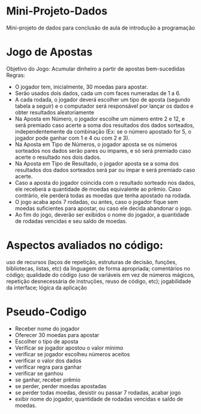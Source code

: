 # Mini-Projeto-Dados
Mini-projeto de dados para conclusão de aula de introdução a programação
# Jogo de Apostas
Objetivo do Jogo: Acumular dinheiro a partir de apostas bem-sucedidas
Regras: 
- O jogador tem, inicialmente, 30 moedas para apostar.
- Serão usados dois dados, cada um com faces numeradas de 1 a 6.
- A cada rodada, o jogador deverá escolher um tipo de aposta (segundo tabela a seguir) e o computador será responsável por lançar os dados e obter resultados aleatoriamente
- Na Aposta em Número, o jogador escolhe um número entre 2 e 12, e será premiado caso acerte a soma dos resultados dos dados sorteados, independentemente da combinação (Ex: se o número apostado for 5, o jogador pode ganhar com 1 e 4 ou com 2 e 3).
- Na Aposta em Tipo de Números, o jogador aposta se os números sorteados nos dados serão pares ou ímpares, e só será premiado caso acerte o resultado nos dois dados.
- Na Aposta em Tipo de Resultado, o jogador aposta se a soma dos resultados dos dados sorteados será par ou ímpar e será premiado caso acerte.
- Caso a aposta do jogador coincida com o resultado sorteado nos dados, ele receberá a quantidade de moedas equivalente ao prêmio. Caso contrário, ele perderá todas as moedas que tenha apostado na rodada.
- O jogo acaba após 7 rodadas, ou antes, caso o jogador fique sem moedas suficientes para apostar, ou caso ele decida abandonar o jogo.
- Ao fim do jogo, deverão ser exibidos o nome do jogador, a quantidade de rodadas vencidas e seu saldo de moedas.
# Aspectos avaliados no código: 
uso de recursos (laços de repetição, estruturas de decisão, funções, bibliotecas, listas, etc) da linguagem de forma apropriada; comentários no código; qualidade do código (uso de variáveis em vez de números mágicos, repetição desnecessária de instruções, reuso de código, etc); jogabilidade da interface; lógica da aplicação
# Pseudo-Codigo
- Receber nome do jogador
- Oferecer 30 moedas para apostar
- Escolher o tipo de aposta
- Verificar se jogador apostou o valor mínimo
- verificar se jogador escolheu números aceitos 
- verificar o valor dos dados 
- verificar regra para ganhar 
- verificar se ganhou
- se ganhar, receber prêmio
- se perder, perder moedas apostadas
- se perder todas moedas, desistir ou passar 7 rodadas, acabar jogo
- exibir nome do jogador, quantidade de rodadas vencidas e saldo de moedas.

